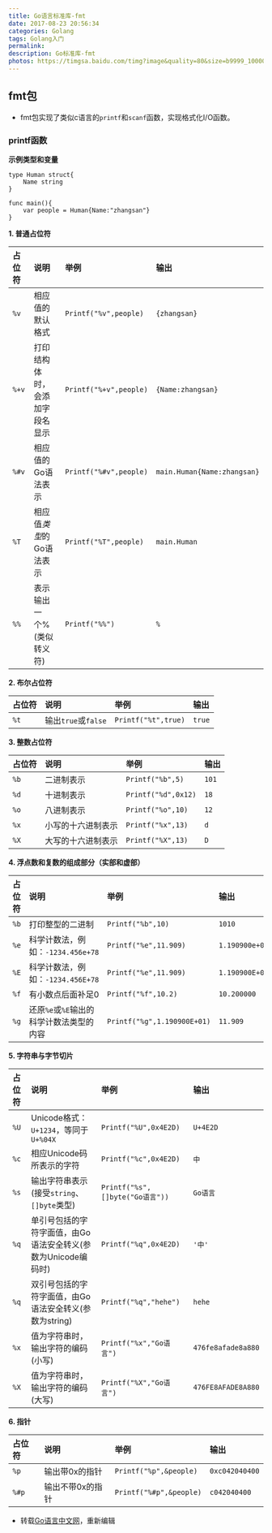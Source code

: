 ```yaml
---
title: Go语言标准库-fmt
date: 2017-08-23 20:56:34
categories: Golang 
tags: Golang入门
permalink:
description: Go标准库-fmt
photos: https://timgsa.baidu.com/timg?image&quality=80&size=b9999_10000&sec=1503503176164&di=3178bb0b334068f911022455b9f48b80&imgtype=0&src=http%3A%2F%2F7viirv.com1.z0.glb.clouddn.com%2Fgolang.jpg
---
```

## fmt包
- fmt包实现了类似c语言的`printf`和`scanf`函数，实现格式化I/O函数。

### printf函数
**示例类型和变量**
```
type Human struct{
    Name string
}

func main(){
    var people = Human{Name:"zhangsan"}
}
```
<!--more-->
**1. 普通占位符**  

|占位符|说明|举例|输出| 
|:---|:---|:---|:---|
|`%v`|相应值的默认格式|`Printf("%v",people)`|`{zhangsan}`|
|`%+v`|打印结构体时，会添加字段名显示|`Printf("%+v",people)`|`{Name:zhangsan}`|
|`%#v`|相应值的Go语法表示|`Printf("%#v",people)`|`main.Human{Name:zhangsan}`|
|`%T`|相应值*类型*的Go语法表示|`Printf("%T",people)`|`main.Human`|
|`%%`|表示输出一个%(类似转义符)|`Printf("%%")`|`%`|

**2. 布尔占位符**

|占位符|说明|举例|输出| 
|:---|:---|:---|:---|
|`%t`|输出`true`或`false`|`Printf("%t",true)`|`true`|

**3. 整数占位符**

|占位符|说明|举例|输出| 
|:---|:---|:---|:---|
|`%b`|二进制表示|`Printf("%b",5)`|`101`|
|`%d`|十进制表示|`Printf("%d",0x12)`|`18`|
|`%o`|八进制表示|`Printf("%o",10)`|`12`|
|`%x`|小写的十六进制表示|`Printf("%x",13)`|`d`|
|`%X`|大写的十六进制表示|`Printf("%X",13)`|`D`|


**4. 浮点数和复数的组成部分（实部和虚部）**

|占位符|说明|举例|输出| 
|:---|:---|:---|:---|
|`%b`|打印整型的二进制|`Printf("%b",10)`|`1010`|
|`%e`|科学计数法，例如：`-1234.456e+78`|`Printf("%e",11.909)`|`1.190900e+01`|
|`%E`|科学计数法，例如：`-1234.456E+78`|`Printf("%e",11.909)`|`1.190900E+01`|
|`%f`|有小数点后面补足0|`Printf("%f",10.2)`|`10.200000`|
|`%g`|还原`%e`或`%E`输出的科学计数法类型的内容|`Printf("%g",1.190900E+01)`|`11.909`|

**5. 字符串与字节切片**

|占位符|说明|举例|输出| 
|:---|:---|:---|:---|
|`%U`|Unicode格式：`U+1234`，等同于`U+%04X`|`Printf("%U",0x4E2D)`|`U+4E2D`|
|`%c`|相应Unicode码所表示的字符|`Printf("%c",0x4E2D)`|`中`|
|`%s`|输出字符串表示(接受`string`、`[]byte`类型)|`Printf("%s",[]byte("Go语言"))`|`Go语言`|
|`%q`|单引号包括的字符字面值，由Go语法安全转义(参数为Unicode编码时)|`Printf("%q",0x4E2D)`|`'中'`|
|`%q`|双引号包括的字符字面值，由Go语法安全转义(参数为string)|`Printf("%q","hehe")`|`hehe`|
|`%x`|值为字符串时，输出字符的编码(小写)|`Printf("%x","Go语言")`|`476fe8afade8a880`|
|`%X`|值为字符串时，输出字符的编码(大写)|`Printf("%X","Go语言")`|`476FE8AFADE8A880`|

**6. 指针**  

|占位符|说明|举例|输出| 
|:---|:---|:---|:---|
|`%p`|输出带0x的指针|`Printf("%p",&people)`|`0xc042040400`|
|`%#p`|输出不带0x的指针|`Printf("%#p",&people)`|`c042040400`|

- 转载[Go语言中文网](http://books.studygolang.com/The-Golang-Standard-Library-by-Example/chapter01/01.3.html)，重新编辑